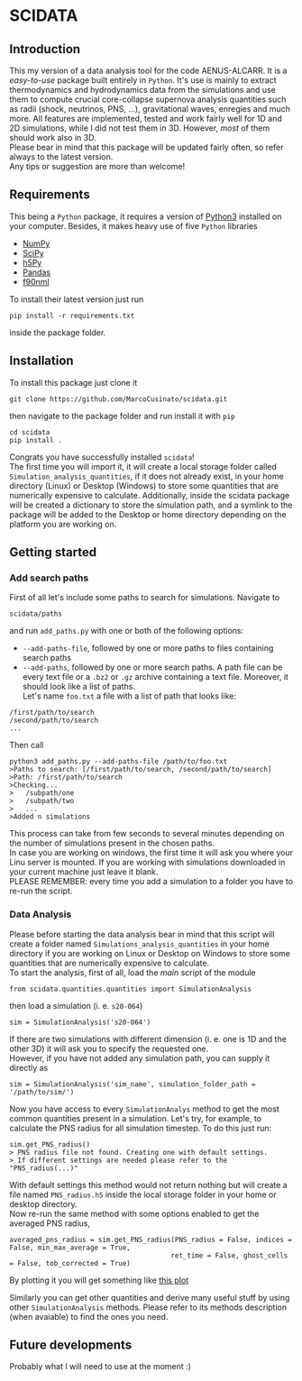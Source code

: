 # SCIDATA

## Introduction

This my version of a data analysis tool for the code AENUS-ALCARR. It is a _easy-to-use_ package built entirely in `Python`. It's use is mainly to extract thermodynamics and hydrodynamics data from the simulations and use them to compute crucial core-collapse supernova analysis quantities such as radii (shock, neutrinos, PNS, ...), gravitational waves, enregies and much more.  All features are implemented, tested and work fairly well for 1D and 2D simulations, while I did not test them in 3D. However, _most_ of them should work also in 3D.<br/>
Please bear in mind that this package will be updated fairly often, so refer always to the latest version.<br/>
Any tips or suggestion are more than welcome! 

## Requirements

This being a `Python` package, it requires a version of [Python3](https://www.python.org/) installed on your computer. Besides, it makes heavy use of five `Python` libraries
 - [NumPy](https://numpy.org/)
 - [SciPy](https://scipy.org/)
 - [h5Py](https://www.h5py.org/)
 - [Pandas](https://pandas.pydata.org/docs/index.html)
 - [f90nml](https://pypi.org/project/f90nml/)

To install their latest version just run
```
pip install -r requirements.txt
```
inside the package folder.

## Installation
To install this package just clone it
```
git clone https://github.com/MarcoCusinato/scidata.git
```
then navigate to the package folder and run install it with `pip`
```
cd scidata
pip install .
```
Congrats you have successfully installed `scidata`! <br/>
The first time you will import it, it will create a local storage folder called `Simulation_analysis_quantities`, if it does not already exist, in your home directory (Linux) or Desktop (Windows) to store some quantities that are numerically expensive to calculate.  Additionally, inside the scidata package will be created a dictionary to store the simulation path, and a symlink to the package will be added to the Desktop or home directory depending on the platform you are working on.<br/>

## Getting started

### Add search paths
First of all let's include some paths to search for simulations. Navigate to 
```
scidata/paths
```
and run `add_paths.py` with one or both of the following options:
- `--add-paths-file`, followed by one or more paths to files containing search paths
- `--add-paths`, followed by one or more search paths.
A path file can be every text file or a `.bz2` or `.gz` archive containing a text file. Moreover, it should look like a list of paths. <br/>
Let's name `foo.txt` a file with a list of path that looks like:
```
/first/path/to/search
/second/path/to/search
...
```
Then call 
```
python3 add_paths.py --add-paths-file /path/to/foo.txt
>Paths to search: [/first/path/to/search, /second/path/to/search]
>Path: /first/path/to/search
>Checking...
>   /subpath/one
>   /subpath/two
>   ...
>Added n simulations
```
This process can take from few seconds to several minutes depending on the number of simulations present in the chosen paths. <br/>
In case you are working on windows, the first time it will ask you where your Linu server is mounted. If you are working with simulations downloaded in your current machine just leave it blank. <br/>
PLEASE REMEMBER: every time you add a simulation to a folder you have to re-run the script. 

### Data Analysis 

Please before starting the data analysis bear in mind that this script will create a folder named `Simulations_analysis_quantities` in your home directory if you are working on Linux or Desktop on Windows to store some quantities that are numerically expensive to calculate.<br/>
To start the analysis, first of all, load the _main_ script of the module
```
from scidata.quantities.quantities import SimulationAnalysis
```
then load a simulation (i. e. `s20-064`)
```
sim = SimulationAnalysis('s20-064')
```
If there are two simulations with different dimension (i. e. one is 1D and the other 3D) it will ask you to specify the requested one. <br/> 
However, if you have not added any simulation path, you can supply it directly as
``` 
sim = SimulationAnalysis('sim_name', simulation_folder_path = '/path/to/sim/')
```
Now you have access to every `SimulationAnalys` method to get the most common quantities present in a simulation.
Let's try, for example, to calculate the PNS radius for all simulation timestep. To do this just run:
```
sim.get_PNS_radius()
> PNS radius file not found. Creating one with default settings.
> If different settings are needed please refer to the "PNS_radius(...)"
```
With default settings this method would not return nothing but will create a file named `PNS_radius.h5` inside the local storage folder in your home or desktop directory. <br/>
Now re-run the same method with some options enabled to get the averaged PNS radius,
```
averaged_pns_radius = sim.get_PNS_radius(PNS_radius = False, indices = False, min_max_average = True,
                                        ret_time = False, ghost_cells = False, tob_corrected = True)
```
By plotting it you will get something like [this plot]()

Similarly you can get other quantities and derive many useful stuff by using other `SimulationAnalysis` methods. Please refer to its methods description (when avaiable) to find the ones you need.

## Future developments
Probably what I will need to use at the moment :)
